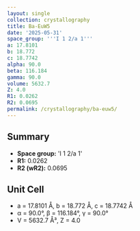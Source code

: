 ```yaml
---
layout: single
collection: crystallography
title: Ba-EuW5
date: '2025-05-31'
space_group: '''I 1 2/a 1'''
a: 17.8101
b: 18.772
c: 18.7742
alpha: 90.0
beta: 116.184
gamma: 90.0
volume: 5632.7
Z: 4.0
R1: 0.0262
R2: 0.0695
permalink: /crystallography/ba-euw5/
---
```


## Summary

- **Space group:** 'I 1 2/a 1'
- **R1:** 0.0262
- **R2 (wR2):** 0.0695

## Unit Cell
- a = 17.8101 Å, b = 18.772 Å, c = 18.7742 Å
- α = 90.0°, β = 116.184°, γ = 90.0°
- V = 5632.7 Å³, Z = 4.0
